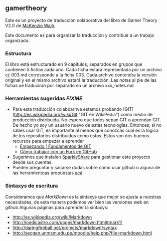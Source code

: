 ## gamertheory

Este es un proyecto de traducción colaborativa del libro de Gamer Theory V2.0 de [McKenzie Wark](http://www.futureofthebook.org/gamertheory/ "Página del libro")

Este documento es para organizar la traducción y contribuir a un trabajo organizado.

### Estructura
El libro está estructurado en 9 capítulos, separados en grupos que contienen 5 fichas cada uno.
Cada ficha estará representada por un archivo ej: 003.md corresponde a la ficha 003.
Cada archivo contendra la versión original y en el mismo archivo estará la traducción.
Las notas al pie de las fichas se traducirań por separado en un archivo xxx_notes.md

### Herramientas sugeridas *FIXME*
* Para esta traducción colaboaritva estamos probando [GIT] (http://es.wikipedia.org/wiki/Git "GIT en WikiPedia") como medio  de producción distribuida. No espero que todos sepan GIT o aprendan GIT. De hecho yo soy un usuario nuevo de estas tecnologías. Entonces, si no sabes usar GIT, es importante al menos que conozcas cual es la lógica de los repositorios distribuidos como estos. Estos son dos buenos recursos para empezar a aprender
  + [Empezando | Fundamentos de GIT](http://git-scm.com/book/es/Empezando-Fundamentos-de-Git "Fundamentos de Git")
  + [Cómo trabajar con un Fork en GitHub](http://devnull.wordpress.com/2012/10/12/como-trabajar-con-un-fork-en-github/ "Forks en GitHub")
* Sugerimos que instalen [SparkleShare](http://sparkleshare.org/ "Sitio de SparkleShare") para gestionar este proyecto desde sus cuentas.
* Pueden preguntar y sacarse dudas sobre cómo usar github o alguna de las herramientoas propuestas [acá](https://github.com/alvarmaciel/gamertheory/issues "Issues")


### Sintaxys de escritura
Consideramos que *MarkDown* es la sintaxys que mejor se ajusta a nuestras necesidades, de esta manera podemos ver bien las versiones web en github
Algunas páginas para aprender la sintaxys:
* http://es.wikipedia.org/wiki/Markdown
* http://joedicastro.com/pages/markdown.html#mark11
* http://daringfireball.net/projects/markdown/syntax
* http://secgen.unmsm.edu.pe/moodle/help.php?file=markdown.html
